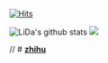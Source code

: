 [![Hits](https://hits.seeyoufarm.com/api/count/incr/badge.svg?url=https%3A%2F%2Fgithub.com%2Fsubinium)](https://hits.seeyoufarm.com)
	
![LiDa's github stats](https://github-readme-stats.vercel.app/api?username=763337092&show_icons=true&hide_border=true)
![](https://road-to-kaggle-grandmaster.vercel.app/api/badges/a763337092/competition/light)

// # [**zhihu**](https://www.zhihu.com/people/li-da-29-4/posts)

